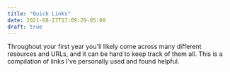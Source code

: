 ```yaml
---
title: "Quick Links"
date: 2021-08-27T17:09:29-05:00
draft: true
---
```


Throughout your first year you'll likely come across many different resources and URLs, and it can be hard to keep track of them all. This is a compilation of links I've personally used and found helpful.